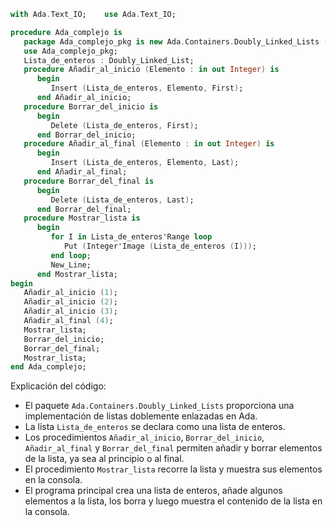 ```ada
with Ada.Text_IO;    use Ada.Text_IO;

procedure Ada_complejo is
   package Ada_complejo_pkg is new Ada.Containers.Doubly_Linked_Lists (Integer);
   use Ada_complejo_pkg;
   Lista_de_enteros : Doubly_Linked_List;
   procedure Añadir_al_inicio (Elemento : in out Integer) is
      begin
         Insert (Lista_de_enteros, Elemento, First);
      end Añadir_al_inicio;
   procedure Borrar_del_inicio is
      begin
         Delete (Lista_de_enteros, First);
      end Borrar_del_inicio;
   procedure Añadir_al_final (Elemento : in out Integer) is
      begin
         Insert (Lista_de_enteros, Elemento, Last);
      end Añadir_al_final;
   procedure Borrar_del_final is
      begin
         Delete (Lista_de_enteros, Last);
      end Borrar_del_final;
   procedure Mostrar_lista is
      begin
         for I in Lista_de_enteros'Range loop
            Put (Integer'Image (Lista_de_enteros (I)));
         end loop;
         New_Line;
      end Mostrar_lista;
begin
   Añadir_al_inicio (1);
   Añadir_al_inicio (2);
   Añadir_al_inicio (3);
   Añadir_al_final (4);
   Mostrar_lista;
   Borrar_del_inicio;
   Borrar_del_final;
   Mostrar_lista;
end Ada_complejo;
```

Explicación del código:

* El paquete `Ada.Containers.Doubly_Linked_Lists` proporciona una implementación de listas doblemente enlazadas en Ada.
* La lista `Lista_de_enteros` se declara como una lista de enteros.
* Los procedimientos `Añadir_al_inicio`, `Borrar_del_inicio`, `Añadir_al_final` y `Borrar_del_final` permiten añadir y borrar elementos de la lista, ya sea al principio o al final.
* El procedimiento `Mostrar_lista` recorre la lista y muestra sus elementos en la consola.
* El programa principal crea una lista de enteros, añade algunos elementos a la lista, los borra y luego muestra el contenido de la lista en la consola.